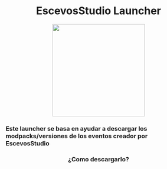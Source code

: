 <H1 align="center">
EscevosStudio Launcher
</H1>
<p align="center">
  <img width="250" height="250" src="https://media.discordapp.net/attachments/819288621026377730/1081435860706267216/l0g0s.png">
</p>

<H3>Este launcher se basa en ayudar a descargar los modpacks/versiones de los eventos creador por EscevosStudio</H3>
<H3 align="center">¿Como descargarlo?<H3>
